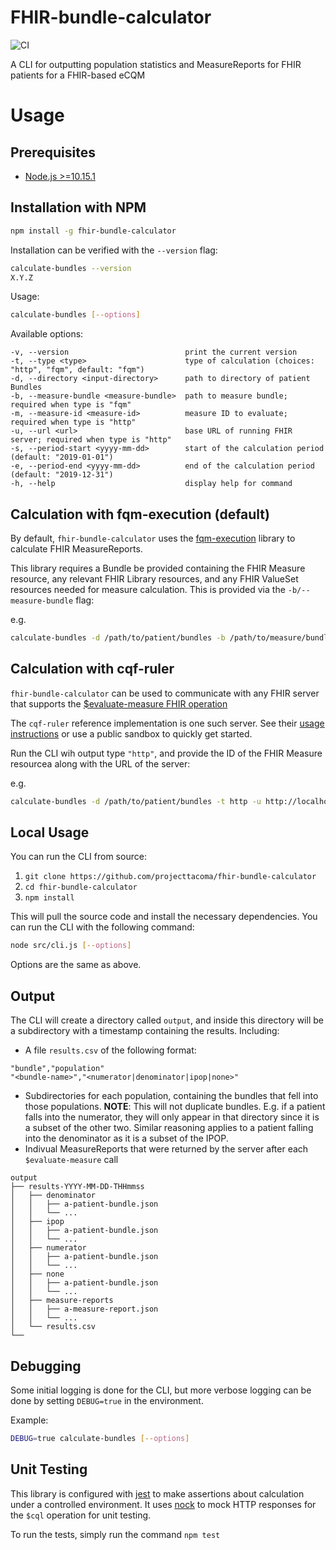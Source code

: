 # FHIR-bundle-calculator

![CI](https://img.shields.io/github/workflow/status/projecttacoma/fhir-bundle-calculator/Continuous%20Integration)

A CLI for outputting population statistics and MeasureReports for FHIR patients for a FHIR-based eCQM

# Usage

## Prerequisites

* [Node.js >=10.15.1](https://nodejs.org/en/)

## Installation with NPM

``` bash
npm install -g fhir-bundle-calculator
```

Installation can be verified with the `--version` flag:

```bash
calculate-bundles --version
X.Y.Z
```

Usage:

``` bash
calculate-bundles [--options]
```

Available options:

```
-v, --version                          print the current version
-t, --type <type>                      type of calculation (choices: "http", "fqm", default: "fqm")
-d, --directory <input-directory>      path to directory of patient Bundles
-b, --measure-bundle <measure-bundle>  path to measure bundle; required when type is "fqm"
-m, --measure-id <measure-id>          measure ID to evaluate; required when type is "http"
-u, --url <url>                        base URL of running FHIR server; required when type is "http"
-s, --period-start <yyyy-mm-dd>        start of the calculation period (default: "2019-01-01")
-e, --period-end <yyyy-mm-dd>          end of the calculation period (default: "2019-12-31")
-h, --help                             display help for command
```

## Calculation with fqm-execution (default)

By default, `fhir-bundle-calculator` uses the [fqm-execution](https://github.com/projecttacoma/fqm-execution) library to calculate FHIR MeasureReports.

This library requires a Bundle be provided containing the FHIR Measure resource, any relevant FHIR Library resources, and any FHIR ValueSet resources needed for measure calculation. This is provided via the `-b/--measure-bundle` flag:

e.g.
``` bash
calculate-bundles -d /path/to/patient/bundles -b /path/to/measure/bundle
```

## Calculation with cqf-ruler

`fhir-bundle-calculator` can be used to communicate with any FHIR server that supports the [$evaluate-measure FHIR operation](https://www.hl7.org/fhir/operation-measure-evaluate-measure.html)

The `cqf-ruler` reference implementation is one such server. See their [usage instructions](https://github.com/DBCG/cqf-ruler#usage) or use a public sandbox to quickly get started.

Run the CLI wih output type `"http"`, and provide the ID of the FHIR Measure resourcea along with the URL of the server:

e.g.
``` bash
calculate-bundles -d /path/to/patient/bundles -t http -u http://localhost:8080/cqf-ruler-r4/fhir -m myMeasureID
```

## Local Usage

You can run the CLI from source:

1) `git clone https://github.com/projecttacoma/fhir-bundle-calculator`
2) `cd fhir-bundle-calculator`
3) `npm install`

This will pull the source code and install the necessary dependencies. You can run the CLI with the following command:

``` bash
node src/cli.js [--options]
```

Options are the same as above.

## Output

The CLI will create a directory called `output`, and inside this directory will be a subdirectory with a timestamp containing the results. Including:

* A file `results.csv` of the following format:

``` csv
"bundle","population"
"<bundle-name>","<numerator|denominator|ipop|none>"
```

* Subdirectories for each population, containing the bundles that fell into those populations. **NOTE**: This will not duplicate bundles. E.g. if a patient falls into the numerator, they will only appear in that directory since it is a subset of the other two. Similar reasoning applies to a patient falling into the denominator as it is a subset of the IPOP.
* Indivual MeasureReports that were returned by the server after each `$evaluate-measure` call

```
output
├── results-YYYY-MM-DD-THHmmss
│   ├── denominator
│   │   ├── a-patient-bundle.json
│   │   └── ...
│   ├── ipop
│   │   ├── a-patient-bundle.json
│   │   └── ...
│   ├── numerator
│   │   ├── a-patient-bundle.json
│   │   └── ...
│   ├── none
│   │   ├── a-patient-bundle.json
│   │   └── ...
│   ├── measure-reports
│   │   ├── a-measure-report.json
│   │   └── ...
│   └── results.csv
└──
```

## Debugging

Some initial logging is done for the CLI, but more verbose logging can be done by setting `DEBUG=true` in the environment. 

Example:
``` bash
DEBUG=true calculate-bundles [--options]
```

## Unit Testing

This library is configured with [jest](https://jestjs.io/) to make assertions about calculation under a controlled environment. It uses [nock](https://github.com/nock/nock) to mock HTTP responses for the `$cql` operation for unit testing.

To run the tests, simply run the command `npm test`
